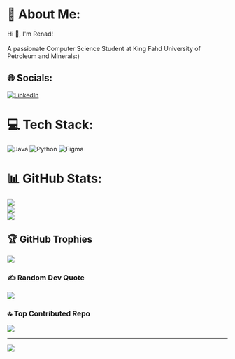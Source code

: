 # 💫 About Me:
 Hi 👋, I'm Renad!<br><br> A passionate Computer Science Student at King Fahd University of Petroleum and Minerals:)<br>


## 🌐 Socials:
[![LinkedIn](https://img.shields.io/badge/LinkedIn-%230077B5.svg?logo=linkedin&logoColor=white)](https://www.linkedin.com/in/renad-elsafi-a38a61262/)

# 💻 Tech Stack:
![Java](https://img.shields.io/badge/java-%23ED8B00.svg?style=for-the-badge&logo=openjdk&logoColor=white) ![Python](https://img.shields.io/badge/python-3670A0?style=for-the-badge&logo=python&logoColor=ffdd54) ![Figma](https://img.shields.io/badge/figma-%23F24E1E.svg?style=for-the-badge&logo=figma&logoColor=white)
# 📊 GitHub Stats:
![](https://github-readme-stats.vercel.app/api?username=Reyyynad&theme=tokyonight&hide_border=false&include_all_commits=false&count_private=false)<br/>
![](https://github-readme-streak-stats.herokuapp.com/?user=Reyyynad&theme=tokyonight&hide_border=false)<br/>
![](https://github-readme-stats.vercel.app/api/top-langs/?username=Reyyynad&theme=tokyonight&hide_border=false&include_all_commits=false&count_private=false&layout=compact)

## 🏆 GitHub Trophies
![](https://github-profile-trophy.vercel.app/?username=Reyyynad&theme=tokyonight&no-frame=false&no-bg=false&margin-w=4)

### ✍️ Random Dev Quote
![](https://quotes-github-readme.vercel.app/api?type=horizontal&theme=tokyonight)

### 🔝 Top Contributed Repo
![](https://github-contributor-stats.vercel.app/api?username=Reyyynad&limit=5&theme=tokyonight&combine_all_yearly_contributions=true)

---
[![](https://visitcount.itsvg.in/api?id=Reyyynad&icon=7&color=5)](https://visitcount.itsvg.in)

<!-- Proudly created with GPRM ( https://gprm.itsvg.in ) -->
